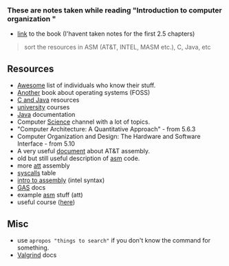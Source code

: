 ### These are notes taken while reading "Introduction to computer organization "
- [link](https://diveintosystems.org/#_read_the_book) to the book
(I'havent taken notes for the first 2.5 chapters)




> sort the resources in ASM (AT&T, INTEL, MASM etc.), C, Java, etc 
## Resources
- [Awesome](https://pages.cs.wisc.edu/) list of individuals who know their stuff.
- [Another](https://pages.cs.wisc.edu/~remzi/OSTEP/) book about operating systems (FOSS)
- [C and Java](https://web.cs.swarthmore.edu/~newhall/unixhelp/) resources
- [university](https://www.cs.swarthmore.edu/~newhall/cs87/) courses
- [Java](https://docs.oracle.com/javase/tutorial/index.html) documentation
- Computer [Science](https://www.youtube.com/c/ComputerScienceLessons) channel with a lot of topics.
- "Computer Architecture: A Quantitative Approach" - from 5.6.3
- Computer Organization and Design: The Hardware and Software Interface - from 5.10
- A very useful [document](https://gist.github.com/mishurov/6bcf04df329973c15044) about AT&T assembly.
- old but still useful description of [asm](https://stackoverflow.com/questions/5325326/what-is-the-meaning-of-each-line-of-the-assembly-output-of-a-c-hello-world) code.
- more [att](https://flint.cs.yale.edu/cs421/papers/x86-asm/asm.html) assembly
- [syscalls](https://filippo.io/linux-syscall-table/) table
- [intro to assembly](https://www.youtube.com/watch?v=wLXIWKUWpSs&list=PLmxT2pVYo5LB5EzTPZGfFN0c2GDiSXgQe) (intel syntax)
- [GAS](https://sourceware.org/binutils/docs/as/) docs
- example [asm](https://cs.lmu.edu/~ray/notes/gasexamples/) stuff (att)
- useful course ([here](https://cs.lmu.edu/~ray/classes/sp/))
## Misc
- use `apropos "things to search"` if you don't know the command for something. 
- [Valgrind](https://valgrind.org/) docs